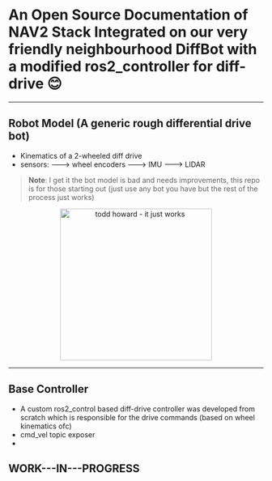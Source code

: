 # An Open Source Documentation of NAV2 Stack Integrated on our very friendly neighbourhood DiffBot with a modified ros2_controller for diff-drive 😊
---
## Robot Model (A generic rough differential drive bot)
- Kinematics of a 2-wheeled diff drive
- sensors:
  ---> wheel encoders
  ---> IMU
  ---> LIDAR

> **Note**: I get it the bot model is bad and needs improvements, this repo is for those starting out (just use any bot you have but the rest of the process just works)
<div align="center">
  <img src="https://media.tenor.com/images/5b5b8a8ebed1e4318af5b726007ad7b8/tenor.gif](https://tenor.com/view/todd-howard-it-just-works-bethesda-this-all-just-works-gif-20598651" alt="todd howard - it just works" width="300">
</div>

---
## Base Controller
- A custom ros2_control based diff-drive controller was developed from scratch which is responsible for the drive commands (based on wheel kinematics ofc)
- cmd_vel topic exposer
- 

## WORK---IN---PROGRESS
